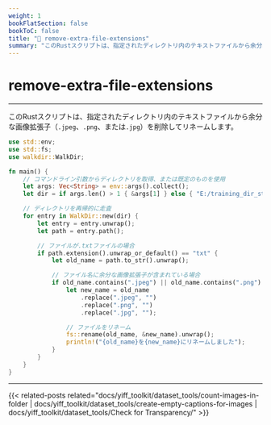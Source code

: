 ```yaml
---
weight: 1
bookFlatSection: false
bookToC: false
title: "🦀 remove-extra-file-extensions"
summary: "このRustスクリプトは、指定されたディレクトリ内のテキストファイルから余分な画像拡張子（`.jpeg`、`.png`、または`.jpg`）を削除してリネームします。"
---
```


<!--markdownlint-disable MD025 -->

# remove-extra-file-extensions

---

このRustスクリプトは、指定されたディレクトリ内のテキストファイルから余分な画像拡張子（`.jpeg`、`.png`、または`.jpg`）を削除してリネームします。

```rust
use std::env;
use std::fs;
use walkdir::WalkDir;

fn main() {
    // コマンドライン引数からディレクトリを取得、または既定のものを使用
    let args: Vec<String> = env::args().collect();
    let dir = if args.len() > 1 { &args[1] } else { "E:/training_dir_staging" };

    // ディレクトリを再帰的に走査
    for entry in WalkDir::new(dir) {
        let entry = entry.unwrap();
        let path = entry.path();

        // ファイルが.txtファイルの場合
        if path.extension().unwrap_or_default() == "txt" {
            let old_name = path.to_str().unwrap();

            // ファイル名に余分な画像拡張子が含まれている場合
            if old_name.contains(".jpeg") || old_name.contains(".png") || old_name.contains(".jpg") {
                let new_name = old_name
                    .replace(".jpeg", "")
                    .replace(".png", "")
                    .replace(".jpg", "");

                // ファイルをリネーム
                fs::rename(old_name, &new_name).unwrap();
                println!("{old_name}を{new_name}にリネームしました");
            }
        }
    }
}
```

---

{{< related-posts related="docs/yiff_toolkit/dataset_tools/count-images-in-folder | docs/yiff_toolkit/dataset_tools/create-empty-captions-for-images | docs/yiff_toolkit/dataset_tools/Check for Transparency/" >}}
